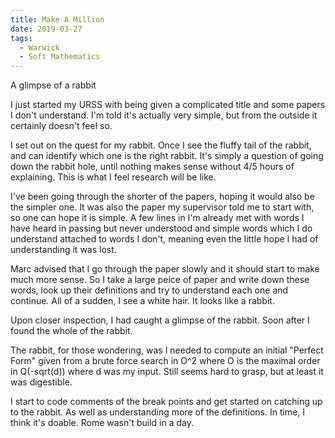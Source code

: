 ```yaml
---
title: Make A Million
date: 2019-03-27
tags:
  - Warwick
  - Soft Mathematics
---
```

 A glimpse of a rabbit

I just started my URSS with being given a complicated title and some papers I don't understand. I'm told it's actually very simple, but from the outside it certainly doesn't feel so.

I set out on the quest for my rabbit. Once I see the fluffy tail of the rabbit, and can identify which one is the right rabbit. It's simply a question of going down the rabbit hole, until nothing makes sense without 4/5 hours of explaining. This is what I feel research will be like.

I've been going through the shorter of the papers, hoping it would also be the simpler one. It was also the paper my supervisor told me to start with, so one can hope it is simple. A few lines in I'm already met with words I have heard in passing but never understood and simple words which I do understand attached to words I don't, meaning even the little hope I had of understanding it was lost.

Marc advised that I go through the paper slowly and it should start to make much more sense. So I take a large peice of paper and write down these words, look up their definitions and try to understand each one and continue. All of a sudden, I see a white hair. It looks like a rabbit.

Upon closer inspection, I had caught a glimpse of the rabbit. Soon after I found the whole of the rabbit.

The rabbit, for those wondering, was I needed to compute an initial "Perfect Form" given from a brute force search in O^2 where O is the maximal order in Q(-sqrt(d)) where d was my input. Still seems hard to grasp, but at least it was digestible.

I start to code comments of the break points and get started on catching up to the rabbit. As well as understanding more of the definitions. In time, I think it's doable. Rome wasn't build in a day.
